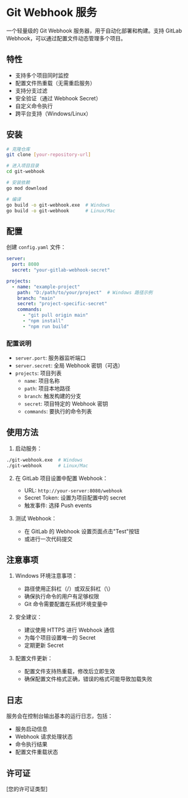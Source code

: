 # Git Webhook 服务

一个轻量级的 Git Webhook 服务器，用于自动化部署和构建。支持 GitLab Webhook，可以通过配置文件动态管理多个项目。

## 特性

- 支持多个项目同时监控
- 配置文件热重载（无需重启服务）
- 支持分支过滤
- 安全验证（通过 Webhook Secret）
- 自定义命令执行
- 跨平台支持（Windows/Linux）

## 安装

```bash
# 克隆仓库
git clone [your-repository-url]

# 进入项目目录
cd git-webhook

# 安装依赖
go mod download

# 编译
go build -o git-webhook.exe  # Windows
go build -o git-webhook      # Linux/Mac
```

## 配置

创建 `config.yaml` 文件：

```yaml
server:
  port: 8080
  secret: "your-gitlab-webhook-secret"

projects:
  - name: "example-project"
    path: "D:/path/to/your/project"  # Windows 路径示例
    branch: "main"
    secret: "project-specific-secret"
    commands:
      - "git pull origin main"
      - "npm install"
      - "npm run build"
```

### 配置说明

- `server.port`: 服务器监听端口
- `server.secret`: 全局 Webhook 密钥（可选）
- `projects`: 项目列表
  - `name`: 项目名称
  - `path`: 项目本地路径
  - `branch`: 触发构建的分支
  - `secret`: 项目特定的 Webhook 密钥
  - `commands`: 要执行的命令列表

## 使用方法

1. 启动服务：
```bash
./git-webhook.exe  # Windows
./git-webhook      # Linux/Mac
```

2. 在 GitLab 项目设置中配置 Webhook：
   - URL: `http://your-server:8080/webhook`
   - Secret Token: 设置为项目配置中的 secret
   - 触发事件: 选择 Push events

3. 测试 Webhook：
   - 在 GitLab 的 Webhook 设置页面点击"Test"按钮
   - 或进行一次代码提交

## 注意事项

1. Windows 环境注意事项：
   - 路径使用正斜杠（/）或双反斜杠（\\）
   - 确保执行命令的用户有足够权限
   - Git 命令需要配置在系统环境变量中

2. 安全建议：
   - 建议使用 HTTPS 进行 Webhook 通信
   - 为每个项目设置唯一的 Secret
   - 定期更新 Secret

3. 配置文件更新：
   - 配置文件支持热重载，修改后立即生效
   - 确保配置文件格式正确，错误的格式可能导致加载失败

## 日志

服务会在控制台输出基本的运行日志，包括：
- 服务启动信息
- Webhook 请求处理状态
- 命令执行结果
- 配置文件重载状态

## 许可证

[您的许可证类型] 